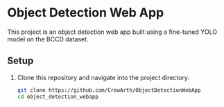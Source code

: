 # Object Detection Web App

This project is an object detection web app built using a fine-tuned YOLO model on the BCCD dataset.

## Setup

1. Clone this repository and navigate into the project directory.
   ```bash
   git clone https://github.com/CrewArth/ObjectDetectionWebApp
   cd object_detection_webapp
